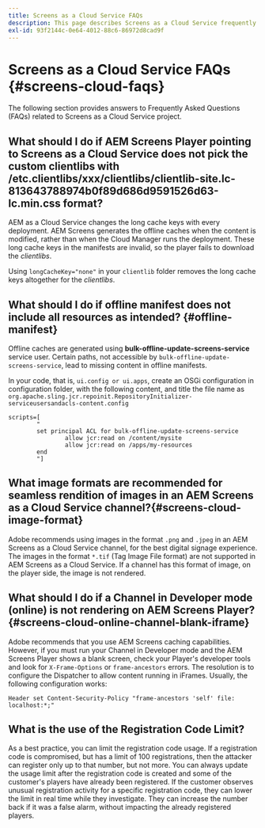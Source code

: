 ```yaml
---
title: Screens as a Cloud Service FAQs
description: This page describes Screens as a Cloud Service frequently asked questions.
exl-id: 93f2144c-0e64-4012-88c6-86972d8cad9f
---
```

# Screens as a Cloud Service FAQs {#screens-cloud-faqs}

The following section provides answers to Frequently Asked Questions (FAQs) related to Screens as a Cloud Service project.

## What should I do if AEM Screens Player pointing to Screens as a Cloud Service does not pick the custom clientlibs with /etc.clientlibs/xxx/clientlibs/clientlib-site.lc-813643788974b0f89d686d9591526d63-lc.min.css format?

AEM as a Cloud Service changes the long cache keys with every deployment. AEM Screens generates the offline caches when the content is modified, rather than when the Cloud Manager runs the deployment. These long cache keys in the manifests are invalid, so the player fails to download the *clientlibs*. 

Using `longCacheKey="none"` in your `clientlib` folder removes the long cache keys altogether for the *clientlibs*.


## What should I do if offline manifest does not include all resources as intended? {#offline-manifest}

Offline caches are generated using **bulk-offline-update-screens-service** service user. Certain paths, not accessible by `bulk-offline-update-screens-service`, lead to missing content in offline manifests. 

In your code, that is, `ui.config or ui.apps`, create an OSGi configuration in configuration folder, with the following content, and title the file name as `org.apache.sling.jcr.repoinit.RepositoryInitializer-serviceusersandacls-content.config`

```
scripts=[
        "
        set principal ACL for bulk-offline-update-screens-service
                allow jcr:read on /content/mysite
                allow jcr:read on /apps/my-resources
        end
        "] 
```

## What image formats are recommended for seamless rendition of images in an AEM Screens as a Cloud Service channel?{#screens-cloud-image-format}

Adobe recommends using images in the format `.png` and `.jpeg` in an AEM Screens as a Cloud Service channel, for the best digital signage experience.
The images in the format `*.tif` (Tag Image File format) are not supported in AEM Screens as a Cloud Service. If a channel has this format of image, on the player side, the image is not rendered.

## What should I do if a Channel in Developer mode (online) is not rendering on AEM Screens Player?{#screens-cloud-online-channel-blank-iframe}

Adobe recommends that you use AEM Screens caching capabilities. However, if you must run your Channel in Developer mode and the AEM Screens Player shows a blank screen, check your Player's developer tools and look for `X-Frame-Options` or `frame-ancestors` errors. The resolution is to configure the Dispatcher to allow content running in iFrames. Usually, the following configuration works:

```
Header set Content-Security-Policy "frame-ancestors 'self' file: localhost:*;"
```

## What is the use of the Registration Code Limit?

As a best practice, you can limit the registration code usage. If a registration code is compromised, but has a limit of 100 registrations, then the attacker can register only up to that number, but not more. You can always update the usage limit after the registration code is created and some of the customer's players have already been registered. If the customer observes unusual registration activity for a specific registration code, they can lower the limit in real time while they investigate. They can increase the number back if it was a false alarm, without impacting the already registered players.
